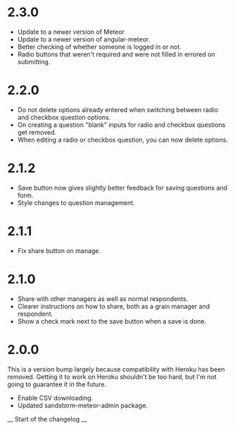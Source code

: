# 2.3.0

* Update to a newer version of Meteor
* Update to a newer version of angular-meteor.
* Better checking of whether someone is logged in or not.
* Radio buttons that weren't required and were not filled in errored on submitting.

# 2.2.0

* Do not delete options already entered when switching between radio and checkbox question options.
* On creating a question "blank" inputs for radio and checkbox questions get removed.
* When editing a radio or checkbox question, you can now delete options.

# 2.1.2

* Save button now gives slightly better feedback for saving questions and form.
* Style changes to question management.

# 2.1.1

* Fix share button on manage.

# 2.1.0

* Share with other managers as well as normal respondents.
* Clearer instructions on how to share, both as a grain manager and respondent.
* Show a check mark next to the save button when a save is done.

# 2.0.0

This is a version bump largely because compatibility with Heroku has been removed.
Getting it to work on Heroku shouldn't be too hard, but I'm not going to guarantee it in the future.

* Enable CSV downloading.
* Updated sandstorm-meteor-admin package.

__ Start of the changelog __
